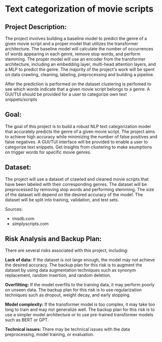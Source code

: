 # Text categorization of movie scripts
## Project Description:

The project involves building a baseline model to predict the genre of a given movie script and a proper model that utilizes the transformer architecture.
The baseline model will calculate the number of occurrences of words appearing in each genre, remove stop words, and perform stemming.
The proper model will use an encoder from the transformer architecture, including an embedding layer, multi-head attention layers, and a MLP to predict the genre.
The majority of the project's work will be spent on data crawling, cleaning, labeling, preprocessing and building a pipeline.

After the prediction is performed on the dataset clustering is perfomed to see which words indicate that a given movie script belongs to a genre.
A GUI/TUI should be provided for a user to categorize own text snippets/scripts

## Goal:

The goal of this project is to build a robust NLP text categorization model that accurately predicts the genre of a given movie script.
The project aims to achieve high accuracy while minimizing the number of false positives and false negatives.
A GUI/TUI interface will be provided to enable a user to categorize text snippets.
Get insights from clustering to make asumptions on trigger words for specific movie genres.



## Dataset:

The project will use a dataset of crawled and cleaned movie scripts that have been labeled with their corresponding genres.
The dataset will be preprocessed by removing stop words and performing stemming.
The size of the dataset will depend on the desired accuracy of the model.
The dataset will be split into training, validation, and test sets.

Sources:
- imsdb.com
- simplyscripts.com

## Risk Analysis and Backup Plan:

There are several risks associated with this project, including:

**Lack of data:** If the dataset is not large enough, the model may not achieve the desired accuracy.
The backup plan for this risk is to augment the dataset by using data augmentation techniques such as synonym replacement, random insertion, and random deletion.

**Overfitting:** If the model overfits to the training data, it may perform poorly on unseen data.
The backup plan for this risk is to use regularization techniques such as dropout, weight decay, and early stopping.

**Model complexity:** If the transformer model is too complex, it may take too long to train and may not generalize well. 
The backup plan for this risk is to use a simpler model architecture or to use pre-trained transformer models such as BERT or GPT.

**Technical issues:** There may be technical issues with the data preprocessing, model training, or evaluation.
